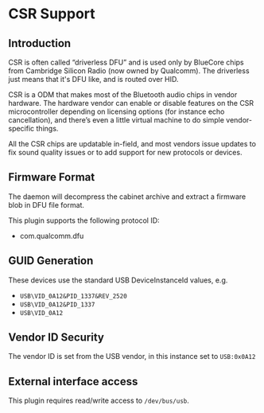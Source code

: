 CSR Support
===========

Introduction
------------

CSR is often called “driverless DFU” and is used only by BlueCore chips from
Cambridge Silicon Radio (now owned by Qualcomm). The driverless just means that
it's DFU like, and is routed over HID.

CSR is a ODM that makes most of the Bluetooth audio chips in vendor hardware.
The hardware vendor can enable or disable features on the CSR microcontroller
depending on licensing options (for instance echo cancellation), and there’s
even a little virtual machine to do simple vendor-specific things.

All the CSR chips are updatable in-field, and most vendors issue updates to fix
sound quality issues or to add support for new protocols or devices.

Firmware Format
---------------

The daemon will decompress the cabinet archive and extract a firmware blob in
DFU file format.

This plugin supports the following protocol ID:

 * com.qualcomm.dfu

GUID Generation
---------------

These devices use the standard USB DeviceInstanceId values, e.g.

 * `USB\VID_0A12&PID_1337&REV_2520`
 * `USB\VID_0A12&PID_1337`
 * `USB\VID_0A12`

Vendor ID Security
------------------

The vendor ID is set from the USB vendor, in this instance set to `USB:0x0A12`

External interface access
-------------------------
This plugin requires read/write access to `/dev/bus/usb`.
